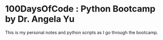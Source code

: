 # 100DaysOfCode : Python Bootcamp by Dr. Angela Yu
This is my personal notes and python scripts as I go through the bootcamp.
